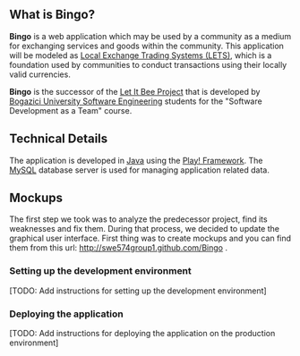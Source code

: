 ## What is Bingo?

**Bingo** is a web application which may be used by a community as a medium for exchanging services and goods within the community. This application will be modeled as [Local Exchange Trading Systems (LETS)](http://en.wikipedia.org/wiki/Local_exchange_trading_system "Wikipedia article for LETS"), which is a foundation used by communities to conduct transactions using their locally valid currencies.

**Bingo** is the successor of the [Let It Bee Project](http://code.google.com/p/swe574group2 "Google Code project page for Let It Bee") that is developed by [Bogazici University Software Engineering](http://www.cmpe.boun.edu.tr/graduate/msInSwe " Official web page of the Master of Science in Software Engineering Program at Bogazici University") students for the "Software Development as a Team" course.

## Technical Details

The application is developed in [Java](http://www.java.com "Java") using the [Play! Framework](http://www.playframework.org "Play! Framework"). The [MySQL](http://mysql.com "MySQL") database server is used for managing application related data.

## Mockups

The first step we took was to analyze the predecessor project, find its weaknesses and fix them. During that process, we decided to update the graphical user interface. First thing was to create mockups and you can find them from this url: http://swe574group1.github.com/Bingo .

### Setting up the development environment

[TODO: Add instructions for setting up the development environment]

### Deploying the application

[TODO: Add instructions for deploying the application on the production environment]
